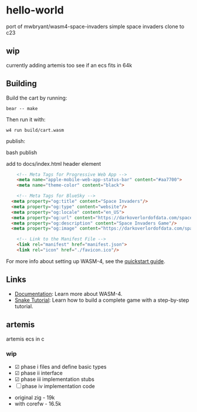 # hello-world

port of mwbryant/wasm4-space-invaders simple space invaders clone to c23

## wip

currently adding artemis too see if an ecs fits in 64k

## Building

Build the cart by running:

```shell
bear -- make
```

Then run it with:

```shell
w4 run build/cart.wasm
```

publish:

bash publish

add to docs/index.html header element
```html
	<!-- Meta Tags for Progressive Web App -->
	<meta name="apple-mobile-web-app-status-bar" content="#aa7700">
	<meta name="theme-color" content="black">

	<!-- Meta Tags for BlueSky -->
  <meta property="og:title" content="Space Invaders"/>
  <meta property="og:type" content="website"/> 
  <meta property="og:locale" content="en_US">
  <meta property="og:url" content="https://darkoverlordofdata.com/spaceinvaders/"/>
  <meta property="og:description" content="Space Invaders Game"/>
  <meta property="og:image" content="https://darkoverlordofdata.com/spaceinvaders/thumbnail.png"/>

	<!-- Link to the Manifest File -->
	<link rel="manifest" href="manifest.json">
	<link rel="icon" href="./favicon.ico"/>    
```

For more info about setting up WASM-4, see the [quickstart guide](https://wasm4.org/docs/getting-started/setup?code-lang=c#quickstart).

## Links

- [Documentation](https://wasm4.org/docs): Learn more about WASM-4.
- [Snake Tutorial](https://wasm4.org/docs/tutorials/snake/goal): Learn how to build a complete game
  with a step-by-step tutorial.


## artemis 

artemis ecs in c

### wip

- &#x2611; phase i     files and define basic types
- &#x2611; phase ii    interface
- &#x2611; phase iii   implementation stubs
- &#x2610; phase iv    implementation code


* original zig - 19k
* with corefw  - 16.5k


